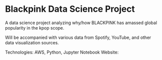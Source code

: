 # Blackpink Data Science Project
A data science project analyzing why/how BLACKPINK has amassed global popularity in the kpop scope.

Will be accompanied with various data from Spotify, YouTube, and other data visualization sources.

Technologies: AWS, Python, Jupyter Notebook
Website:
